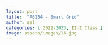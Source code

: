 ```yaml
---
layout: post
title:  "A6254 - Smart Grid"
author: sal
categories: [ 2022-2023, II-I Class ]
image: assets/images/16.jpg
---
```


